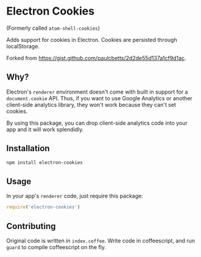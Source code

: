 # Electron Cookies

(Formerly called `atom-shell-cookies`)

Adds support for cookies in Electron. Cookies are persisted through localStorage.

Forked from https://gist.github.com/paulcbetts/2d2de55d137a1cf9d1ac.

## Why?

Electron's `renderer` environment doesn't come with built in support for a `document.cookie` API. Thus, if you want to use Google Analytics or another client-side analytics library, they won't work because they can't set cookies.

By using this package, you can drop client-side analytics code into your app and it will work splendidly.

## Installation

```bash
npm install electron-cookies
```

## Usage

In your app's `renderer` code, just require this package:

```js
require('electron-cookies')
```

## Contributing

Original code is written in `index.coffee`. Write code in coffeescript, and run `guard` to compile coffeescript on the fly.
